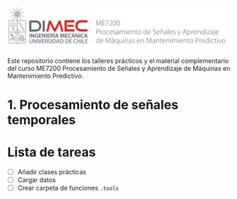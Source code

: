 ![banner](https://github.com/SanParraguez/me7200-signals/blob/main/bin/banner.jpg?raw=true)

Este repositorio contiene los talleres prácticos y el material complementario del curso ME7200 Procesamiento de Señales y Aprendizaje de Máquinas en Mantenimiento Predictivo.

# 1. Procesamiento de señales temporales

# Lista de tareas

- [ ] Añadir clases prácticas
- [ ] Cargar datos
- [ ] Crear carpeta de funciones `.tools`
